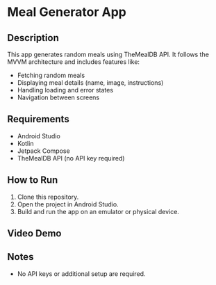 # Meal Generator App

## Description
This app generates random meals using TheMealDB API. It follows the MVVM architecture and includes features like:
- Fetching random meals
- Displaying meal details (name, image, instructions)
- Handling loading and error states
- Navigation between screens

## Requirements
- Android Studio
- Kotlin
- Jetpack Compose
- TheMealDB API (no API key required)

## How to Run
1. Clone this repository.
2. Open the project in Android Studio.
3. Build and run the app on an emulator or physical device.

## Video Demo


## Notes
- No API keys or additional setup are required.

